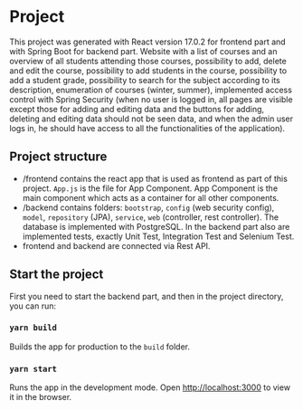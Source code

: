 # Project
This project was generated with React version 17.0.2 for frontend part and with Spring Boot for backend part.
Website with a list of courses and an overview of all students attending those courses, possibility to add, delete and edit the course, possibility to add students in the course, possibility to add a student grade, possibility to search for the subject according to its description, enumeration of courses (winter, summer), implemented access control with Spring Security (when no user is logged in, all pages are visible except those for adding and editing data and the buttons for adding, deleting and editing data should not be seen data, and when the admin user logs in, he should have access to all the functionalities of the application). 
## Project structure
- /frontend contains the react app that is used as frontend as part of this project. `App.js` is the file for App Component. App Component is the main component which acts as a container for all other components.
- /backend contains folders: `bootstrap`, `config` (web security config), `model`, `repository` (JPA), `service`, `web` (controller, rest controller). The database is implemented with PostgreSQL. In the backend part also are implemented tests, exactly Unit Test, Integration Test and Selenium Test.   
- frontend and backend are connected via Rest API.

## Start the project
First you need to start the backend part, and then in the project directory, you can run:

### `yarn build`

Builds the app for production to the `build` folder.

### `yarn start`

Runs the app in the development mode.
Open [http://localhost:3000](http://localhost:3000) to view it in the browser.









